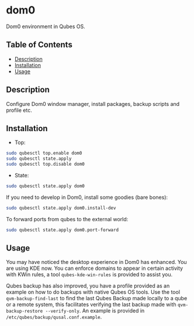 # dom0

Dom0 environment in Qubes OS.

## Table of Contents

* [Description](#description)
* [Installation](#installation)
* [Usage](#usage)

## Description

Configure Dom0 window manager, install packages, backup scripts and profile
etc.

## Installation

- Top:
```sh
sudo qubesctl top.enable dom0
sudo qubesctl state.apply
sudo qubesctl top.disable dom0
```

- State:
<!-- pkg:begin:post-install -->
```sh
sudo qubesctl state.apply dom0
```
<!-- pkg:end:post-install -->

If you need to develop in Dom0, install some goodies (bare bones):
```sh
sudo qubesctl state.apply dom0.install-dev
```

To forward ports from qubes to the external world:
```sh
sudo qubesctl state.apply dom0.port-forward
```

## Usage

You may have noticed the desktop experience in Dom0 has enhanced. You are
using KDE now. You can enforce domains to appear in certain activity with KWin
rules, a tool `qubes-kde-win-rules` is provided to assist you.

Qubes backup has also improved, you have a profile provided as an example on
how to do backups with native Qubes OS tools. Use the tool
`qvm-backup-find-last` to find the last Qubes Backup made locally to a qube or
a remote system, this facilitates verifying the last backup made with
`qvm-backup-restore --verify-only`. An example is provided in
`/etc/qubes/backup/qusal.conf.example`.
